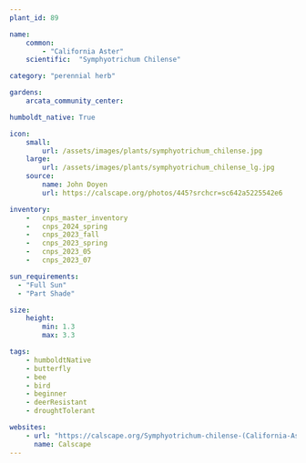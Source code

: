 ```yaml
---
plant_id: 89

name: 
    common: 
        - "California Aster" 
    scientific:  "Symphyotrichum Chilense"  

category: "perennial herb"

gardens: 
    arcata_community_center:

humboldt_native: True

icon: 
    small: 
        url: /assets/images/plants/symphyotrichum_chilense.jpg
    large: 
        url: /assets/images/plants/symphyotrichum_chilense_lg.jpg
    source: 
        name: John Doyen 
        url: https://calscape.org/photos/445?srchcr=sc642a5225542e6

inventory: 
    -   cnps_master_inventory
    -   cnps_2024_spring
    -   cnps_2023_fall
    -   cnps_2023_spring
    -   cnps_2023_05 
    -   cnps_2023_07 

sun_requirements:
  - "Full Sun"
  - "Part Shade"

size:
    height: 
        min: 1.3
        max: 3.3

tags:
    - humboldtNative
    - butterfly
    - bee
    - bird
    - beginner
    - deerResistant
    - droughtTolerant

websites: 
    - url: "https://calscape.org/Symphyotrichum-chilense-(California-Aster)"
      name: Calscape
---
```


